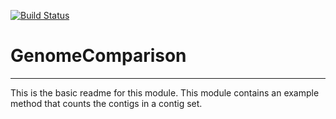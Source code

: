 [![Build Status](https://travis-ci.org/kbaseapps/GenomeComparison.svg?branch=master)](https://travis-ci.org/kbaseapps/GenomeComparison)

# GenomeComparison
---

This is the basic readme for this module. This module contains an example method that counts the contigs in a contig set.
